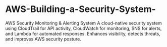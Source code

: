 # AWS-Building-a-Security-System-
AWS Security Monitoring &amp; Alerting System A cloud-native security system using CloudTrail for API activity, CloudWatch for monitoring, SNS for alerts, and Lambda for automated responses. Enhances visibility, detects threats, and improves AWS security posture.

